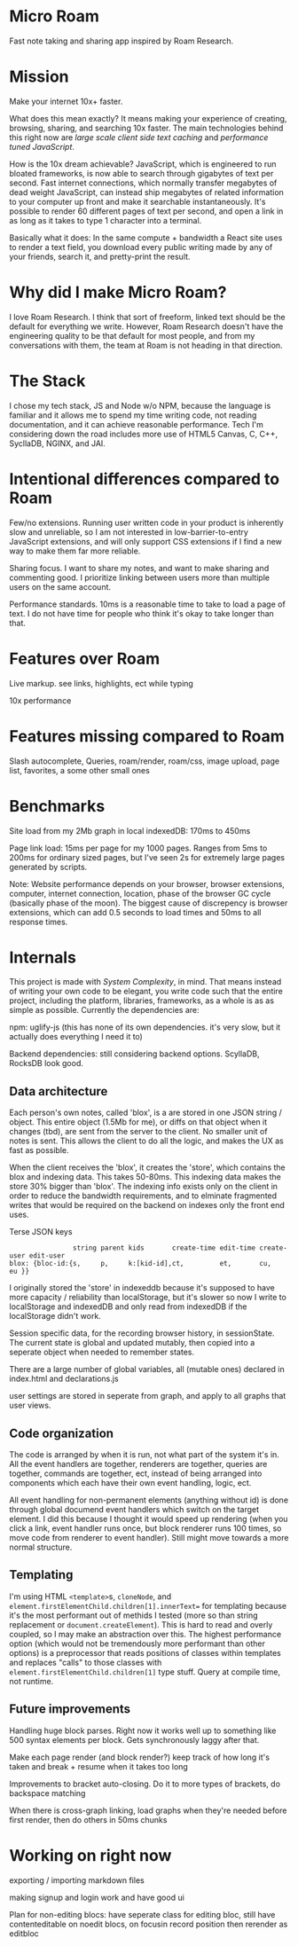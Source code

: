 # Micro Roam

Fast note taking and sharing app inspired by Roam Research.

# Mission

Make your internet 10x+ faster.

What does this mean exactly? It means making your experience of creating, browsing, sharing, and searching 10x faster. The main technologies behind this right now are _large scale client side text caching_ and _performance tuned JavaScript_. 

How is the 10x dream achievable? JavaScript, which is engineered to run bloated frameworks, is now able to search through gigabytes of text per second. Fast internet connections, which normally transfer megabytes of dead weight JavaScript, can instead ship megabytes of related information to your computer up front and make it searchable instantaneously. It's possible to render 60 different pages of text per second, and open a link in as long as it takes to type 1 character into a terminal.

Basically what it does: In the same compute + bandwidth a React site uses to render a text field, you download every public writing made by any of your friends, search it, and pretty-print the result.

# Why did I make Micro Roam?

I love Roam Research. I think that sort of freeform, linked text should be the default for everything we write. However, Roam Research doesn't have the engineering quality to be that default for most people, and from my conversations with them, the team at Roam is not heading in that direction.

# The Stack

I chose my tech stack, JS and Node w/o NPM, because the language is familiar and it allows me to spend my time writing code, not reading documentation, and it can achieve reasonable performance. Tech I'm considering down the road includes more use of HTML5 Canvas, C, C++, SycllaDB, NGINX, and JAI.

# Intentional differences compared to Roam

Few/no extensions. Running user written code in your product is inherently slow and unreliable, so I am not interested in low-barrier-to-entry JavaScript extensions, and will only support CSS extensions if I find a new way to make them far more reliable.

Sharing focus. I want to share my notes, and want to make sharing and commenting good. I prioritize linking between users more than multiple users on the same account.

Performance standards. 10ms is a reasonable time to take to load a page of text. I do not have time for people who think it's okay to take longer than that.

# Features over Roam

Live markup. see links, highlights, ect while typing

10x performance

# Features missing compared to Roam

Slash autocomplete, Queries, roam/render, roam/css, image upload, page list, favorites, a some other small ones

# Benchmarks

Site load from my 2Mb graph in local indexedDB: 170ms to 450ms

Page link load: 15ms per page for my 1000 pages. Ranges from 5ms to 200ms for ordinary sized pages, but I've seen 2s for extremely large pages generated by scripts.

Note: Website performance depends on your browser, browser extensions, computer, internet connection, location, phase of the browser GC cycle (basically phase of the moon). The biggest cause of discrepency is browser extensions, which can add 0.5 seconds to load times and 50ms to all response times.

# Internals

This project is made with *System Complexity*, in mind. That means instead of writing your own code to be elegant, you write code such that the entire project, including the platform, libraries, frameworks, as a whole is as as simple as possible. Currently the dependencies are:

npm: uglify-js (this has none of its own dependencies. it's very slow, but it actually does everything I need it to)

Backend dependencies: still considering backend options. ScyllaDB, RocksDB look good.

## Data architecture

Each person's own notes, called 'blox', is a are stored in one JSON string / object. This entire object (1.5Mb for me), or diffs on that object when it changes (tbd), are sent from the server to the client. No smaller unit of notes is sent. This allows the client to do all the logic, and makes the UX as fast as possible.

When the client receives the 'blox', it creates the 'store', which contains the blox and indexing data. This takes 50-80ms. This indexing data makes the store 30% bigger than 'blox'. The indexing info exists only on the client in order to reduce the bandwidth requirements, and to elminate fragmented writes that would be required on the backend on indexes only the front end uses.

Terse JSON keys
```
                string parent kids       create-time edit-time create-user edit-user
blox: {bloc-id:{s,     p,     k:[kid-id],ct,         et,       cu,         eu }}
```

I originally stored the 'store' in indexeddb because it's supposed to have more capacity / reliability than localStorage, but it's slower so now I write to localStorage and indexedDB and only read from indexedDB if the localStorage didn't work.

Session specific data, for the recording browser history, in sessionState. The current state is global and updated mutably, then copied into a seperate object when needed to remember states.

There are a large number of global variables, all (mutable ones) declared in index.html and declarations.js

user settings are stored in seperate from graph, and apply to all graphs that user views.

## Code organization

The code is arranged by when it is run, not what part of the system it's in. All the event handlers are together, renderers are together, queries are together, commands are together, ect, instead of being arranged into components which each have their own event handling, logic, ect. 

All event handling for non-permanent elements (anything without id) is done through global documend event handlers which switch on the target element. I did this because I thought it would speed up rendering (when you click a link, event handler runs once, but block renderer runs 100 times, so move code from renderer to event handler). Still might move towards a more normal structure.


## Templating

I'm using HTML `<template>`s, `cloneNode`, and `element.firstElementChild.children[1].innerText=` for templating because it's the most performant out of methids I tested (more so than string replacement or `document.createElement`). This is hard to read and overly coupled, so I may make an abstraction over this. The highest performance option (which would not be tremendously more performant than other options) is a preprocessor that reads positions of classes within templates and replaces "calls" to those classes with `element.firstElementChild.children[1]` type stuff. Query at compile time, not runtime.

## Future improvements

Handling huge block parses. Right now it works well up to something like 500 syntax elements per block. Gets synchronously laggy after that.

Make each page render (and block render?) keep track of how long it's taken and break + resume when it takes too long

Improvements to bracket auto-closing. Do it to more types of brackets, do backspace matching

When there is cross-graph linking, load graphs when they're needed before first render, then do others in 50ms chunks

# Working on right now

exporting / importing markdown files

making signup and login work and have good ui

Plan for non-editing blocs: have seperate class for editing bloc, still have contenteditable on noedit blocs, on focusin record position then rerender as editbloc